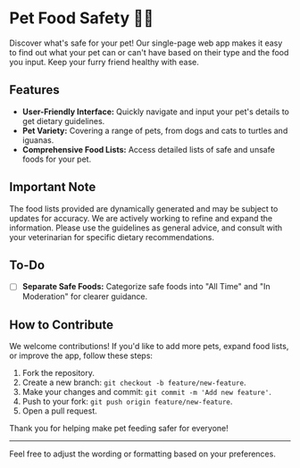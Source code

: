# Pet Food Safety 🐾🍴

Discover what's safe for your pet! Our single-page web app makes it easy to find out what your pet can or can't have based on their type and the food you input. Keep your furry friend healthy with ease.

## Features

- **User-Friendly Interface:** Quickly navigate and input your pet's details to get dietary guidelines.
- **Pet Variety:** Covering a range of pets, from dogs and cats to turtles and iguanas.
- **Comprehensive Food Lists:** Access detailed lists of safe and unsafe foods for your pet.

## Important Note

The food lists provided are dynamically generated and may be subject to updates for accuracy. We are actively working to refine and expand the information. Please use the guidelines as general advice, and consult with your veterinarian for specific dietary recommendations.

## To-Do

- [ ] **Separate Safe Foods:** Categorize safe foods into "All Time" and "In Moderation" for clearer guidance.

## How to Contribute

We welcome contributions! If you'd like to add more pets, expand food lists, or improve the app, follow these steps:

1. Fork the repository.
2. Create a new branch: `git checkout -b feature/new-feature`.
3. Make your changes and commit: `git commit -m 'Add new feature'`.
4. Push to your fork: `git push origin feature/new-feature`.
5. Open a pull request.

Thank you for helping make pet feeding safer for everyone!

---

Feel free to adjust the wording or formatting based on your preferences.
